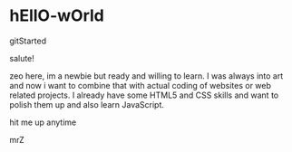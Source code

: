 # hEllO-wOrld
gitStarted

salute!

zeo here, im a newbie but ready and willing to learn. I was always into art and now i want to combine that
with actual coding of websites or web related projects. I already have some HTML5 and CSS skills and want to 
polish them up and also learn JavaScript.

hit me up anytime

mrZ
